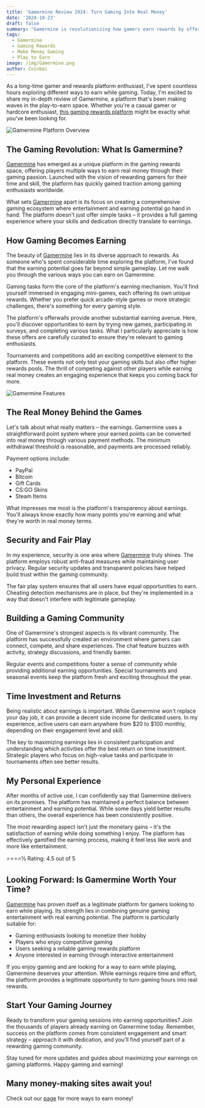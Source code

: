 ```yaml
---
title: 'Gamermine Review 2024: Turn Gaming Into Real Money'
date: '2024-10-23'
draft: false
summary: "Gamermine is revolutionizing how gamers earn rewards by offering multiple ways to earn money through gaming activities. This comprehensive review explores whether this platform truly delivers on its promise to reward gamers."
tags:
  - Gamermine
  - Gaming Rewards
  - Make Money Gaming
  - Play to Earn
image: /img/Gamermine.png
author: Coinbai
---
```


As a long-time gamer and rewards platform enthusiast, I've spent countless hours exploring different ways to earn while gaming. Today, I'm excited to share my in-depth review of Gamermine, a platform that's been making waves in the play-to-earn space. Whether you're a casual gamer or hardcore enthusiast, [this gaming rewards platform](https://gamermine.com/r/coinbai) might be exactly what you've been looking for.

![Gamermine Platform Overview](/img/Gamermine.png)

## The Gaming Revolution: What Is Gamermine?

[Gamermine](https://gamermine.com/r/coinbai) has emerged as a unique platform in the gaming rewards space, offering players multiple ways to earn real money through their gaming passion. Launched with the vision of rewarding gamers for their time and skill, the platform has quickly gained traction among gaming enthusiasts worldwide.

What sets [Gamermine](https://gamermine.com/r/coinbai) apart is its focus on creating a comprehensive gaming ecosystem where entertainment and earning potential go hand in hand. The platform doesn't just offer simple tasks – it provides a full gaming experience where your skills and dedication directly translate to earnings.


## How Gaming Becomes Earning

The beauty of [Gamermine](https://gamermine.com/r/coinbai) lies in its diverse approach to rewards. As someone who's spent considerable time exploring the platform, I've found that the earning potential goes far beyond simple gameplay. Let me walk you through the various ways you can earn on Gamermine.

Gaming tasks form the core of the platform's earning mechanism. You'll find yourself immersed in engaging mini-games, each offering its own unique rewards. Whether you prefer quick arcade-style games or more strategic challenges, there's something for every gaming style.

The platform's offerwalls provide another substantial earning avenue. Here, you'll discover opportunities to earn by trying new games, participating in surveys, and completing various tasks. What I particularly appreciate is how these offers are carefully curated to ensure they're relevant to gaming enthusiasts.

Tournaments and competitions add an exciting competitive element to the platform. These events not only test your gaming skills but also offer higher rewards pools. The thrill of competing against other players while earning real money creates an engaging experience that keeps you coming back for more.

![Gamermine Features](/img/Gamermine2.png)

## The Real Money Behind the Games

Let's talk about what really matters – the earnings. Gamermine uses a straightforward point system where your earned points can be converted into real money through various payment methods. The minimum withdrawal threshold is reasonable, and payments are processed reliably.

Payment options include:
- PayPal
- Bitcoin
- Gift Cards
- CS:GO Skins
- Steam Items

What impresses me most is the platform's transparency about earnings. You'll always know exactly how many points you're earning and what they're worth in real money terms.

## Security and Fair Play

In my experience, security is one area where [Gamermine](https://gamermine.com/r/coinbai) truly shines. The platform employs robust anti-fraud measures while maintaining user privacy. Regular security updates and transparent policies have helped build trust within the gaming community.

The fair play system ensures that all users have equal opportunities to earn. Cheating detection mechanisms are in place, but they're implemented in a way that doesn't interfere with legitimate gameplay.

## Building a Gaming Community

One of Gamermine's strongest aspects is its vibrant community. The platform has successfully created an environment where gamers can connect, compete, and share experiences. The chat feature buzzes with activity, strategy discussions, and friendly banter.

Regular events and competitions foster a sense of community while providing additional earning opportunities. Special tournaments and seasonal events keep the platform fresh and exciting throughout the year.

## Time Investment and Returns

Being realistic about earnings is important. While Gamermine won't replace your day job, it can provide a decent side income for dedicated users. In my experience, active users can earn anywhere from $20 to $100 monthly, depending on their engagement level and skill.

The key to maximizing earnings lies in consistent participation and understanding which activities offer the best return on time investment. Strategic players who focus on high-value tasks and participate in tournaments often see better results.

## My Personal Experience

After months of active use, I can confidently say that Gamermine delivers on its promises. The platform has maintained a perfect balance between entertainment and earning potential. While some days yield better results than others, the overall experience has been consistently positive.

The most rewarding aspect isn't just the monetary gains – it's the satisfaction of earning while doing something I enjoy. The platform has effectively gamified the earning process, making it feel less like work and more like entertainment.

⭐⭐⭐⭐½
Rating: 4.5 out of 5

## Looking Forward: Is Gamermine Worth Your Time?

[Gamermine](https://gamermine.com/r/coinbai) has proven itself as a legitimate platform for gamers looking to earn while playing. Its strength lies in combining genuine gaming entertainment with real earning potential. The platform is particularly suitable for:

- Gaming enthusiasts looking to monetize their hobby
- Players who enjoy competitive gaming
- Users seeking a reliable gaming rewards platform
- Anyone interested in earning through interactive entertainment

If you enjoy gaming and are looking for a way to earn while playing, Gamermine deserves your attention. While earnings require time and effort, the platform provides a legitimate opportunity to turn gaming hours into real rewards.

## Start Your Gaming Journey

Ready to transform your gaming sessions into earning opportunities? Join the thousands of players already earning on Gamermine today. Remember, success on the platform comes from consistent engagement and smart strategy – approach it with dedication, and you'll find yourself part of a rewarding gaming community.

Stay tuned for more updates and guides about maximizing your earnings on gaming platforms. Happy gaming and earning!

## Many money-making sites await you!

Check out our [page](https://coinbai.com/money-sites) for more ways to earn money!